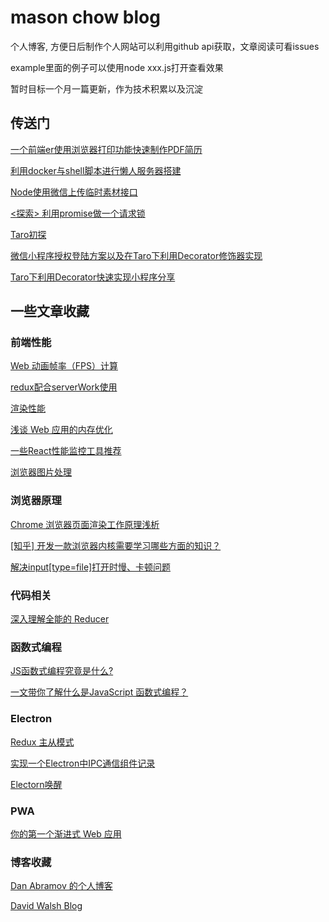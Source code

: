 # mason chow blog

个人博客, 方便日后制作个人网站可以利用github api获取，文章阅读可看issues

example里面的例子可以使用node xxx.js打开查看效果

暂时目标一个月一篇更新，作为技术积累以及沉淀

## 传送门

[一个前端er使用浏览器打印功能快速制作PDF简历](https://github.com/BryantZhou/blog/issues/1)

[利用docker与shell脚本进行懒人服务器搭建](https://github.com/BryantZhou/blog/issues/2)

[Node使用微信上传临时素材接口](https://github.com/BryantZhou/blog/issues/3)

[<探索> 利用promise做一个请求锁](https://github.com/BryantZhou/blog/issues/4)

[Taro初探](https://github.com/BryantZhou/blog/issues/5)

[微信小程序授权登陆方案以及在Taro下利用Decorator修饰器实现](https://github.com/BryantZhou/blog/issues/6)

[Taro下利用Decorator快速实现小程序分享](https://github.com/BryantZhou/blog/issues/7)

## 一些文章收藏

### 前端性能

[Web 动画帧率（FPS）计算](https://cloud.tencent.com/developer/article/1136705)

[redux配合serverWork使用](https://dassur.ma/things/react-redux-comlink/)

[渲染性能](https://github.com/sundway/blog/issues/2)

[浅谈 Web 应用的内存优化](https://news.aotu.io/a/5d42b14da91c930069fab4ca?utm_medium=lite02_web&utm_source=aotu_io)

[一些React性能监控工具推荐](https://wulv.site/2017-07-01/react-perf-tools.html)

[浏览器图片处理](https://images.guide/)


### 浏览器原理

[Chrome 浏览器页面渲染工作原理浅析](https://www.xuejiayuan.net/blog/4715edc9c6fa414cb549357232014af3)

[[知乎] 开发一款浏览器内核需要学习哪些方面的知识？](https://www.zhihu.com/question/20736986)

[解决input[type=file]打开时慢、卡顿问题](https://segmentfault.com/a/1190000010397414)



### 代码相关

[深入理解全能的 Reducer](https://juejin.im/post/5d499b38518825052b0ecc1c)



### 函数式编程

[JS函数式编程究竟是什么?](https://juejin.im/post/5d4a14f8f265da03f12e42c6)

[一文带你了解什么是JavaScript 函数式编程？](https://juejin.im/post/5cb30e2ce51d456e63760450)



### Electron

[Redux 主从模式](https://ekoneko.github.io/blog/redux/redux-cluster/)

[实现一个Electron中IPC通信组件记录](https://juejin.im/post/5cbc4cf75188251af26d33fc)

[Electorn唤醒](https://zhuanlan.zhihu.com/p/76172940)



### PWA

[你的第一个渐进式 Web 应用](https://developers.google.com/web/fundamentals/codelabs/your-first-pwapp/?hl=zh-cn)

### 博客收藏

[Dan Abramov 的个人博客](https://overreacted.io/)

[David Walsh Blog](https://davidwalsh.name/)
